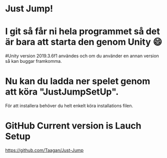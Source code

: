 # Just Jump!


# I git så får ni hela programmet så det är bara att starta den genom Unity :smile:
#Unity version 2019.3.6f1 användes och om du använder en annan version så kan buggar framkomma.


# Nu kan du ladda ner spelet genom att köra "JustJumpSetUp". 

För att installera behöver du helt enkelt köra installations filen.



# GitHub Current version is Lauch Setup
https://github.com/Taagan/Just-Jump